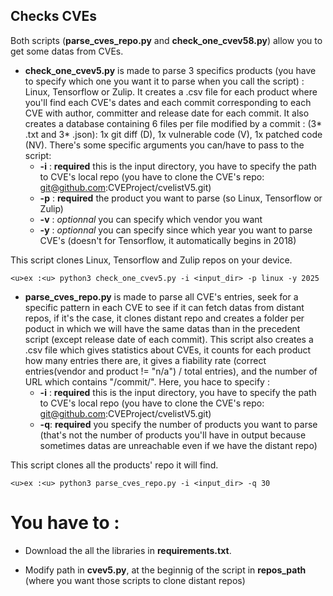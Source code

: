 ## Checks CVEs 

Both scripts (**parse_cves_repo.py** and **check_one_cvev58.py**) allow you to get some datas from CVEs.

- **check_one_cvev5.py** is made to parse 3 specifics products (you have to specify which one you want it to parse when you call the script) : Linux, Tensorflow or Zulip.
It creates a .csv file for each product where you'll find each CVE's dates and each commit corresponding to each CVE with author, committer and release date for each commit. It also creates a database containing 6 files per file modified by a commit : (3* .txt and 3* .json): 1x git diff (D), 1x vulnerable code (V), 1x patched code (NV). 
There's some specific arguments you can/have to pass to the script:
    - **-i** : **required** this is the input directory, you have to specify the path to CVE's local repo (you have to clone the CVE's repo: git@github.com:CVEProject/cvelistV5.git)
    - **-p** : **required** the product you want to parse (so Linux, Tensorflow or Zulip)
    - **-v** : *optionnal* you can specify which vendor you want
    - **-y** : *optionnal* you can specify since which year you want to parse CVE's (doesn't for Tensorflow, it automatically begins in 2018)

This script clones Linux, Tensorflow and Zulip repos on your device.

    <u>ex :<u> python3 check_one_cvev5.py -i <input_dir> -p linux -y 2025
  
- **parse_cves_repo.py** is made to parse all CVE's entries, seek for a specific pattern in each CVE to see if it can fetch datas from distant repos, if it's the case, it clones distant repo and creates a folder per poduct in which we will have the same datas than in the precedent script (except release date of each commit).
This script also creates a .csv file which gives statistics about CVEs, it counts for each product how many entries there are, it gives a fiability rate (correct entries(vendor and product != "n/a") / total entries), and the number of URL which contains "/commit/".
Here, you hace to specify :
    - **-i** : **required** this is the input directory, you have to specify the path to CVE's local repo (you have to clone the CVE's repo: git@github.com:CVEProject/cvelistV5.git)
    - **-q**: **required** you specify the number of products you want to parse (that's not the number of products you'll have in output because sometimes datas are unreachable even if we have the distant repo)

This script clones all the products' repo it will find.

    <u>ex :<u> python3 parse_cves_repo.py -i <input_dir> -q 30
  
# You have to :

- Download the all the libraries in **requirements.txt**.
    
- Modify path in **cvev5.py**, at the beginnig of the script in **repos_path** (where you want those scripts to clone distant repos)